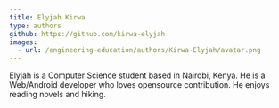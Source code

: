 ```yaml
---
title: Elyjah Kirwa
type: authors
github: https://github.com/kirwa-elyjah
images:
  - url: /engineering-education/authors/Kirwa-Elyjah/avatar.png
---
```

Elyjah is a Computer Science student based in Nairobi, Kenya. He is a Web/Android developer who loves opensource contribution. He enjoys reading novels and hiking.
